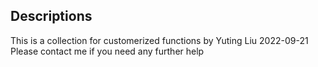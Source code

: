 ## Descriptions
 

This is a collection for customerized functions
by Yuting Liu 2022-09-21
Please contact me if you need any further help
